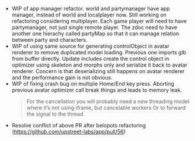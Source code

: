 - WIP of app manager refactor. world and partymanager have app manager, instead of world and localplayer now. Still working on refactoring considering multiplayer. Each game player will need to have partymanager, not just single remote player. The zdoc need to have another one hierachy called partyMap so that it can manage relation between party and characters.
- WIP of using same source for generating controlObject in avatar renderer to remove duplicated model loading. Previous one imports glb from buffer directly. Update includes create the control object in optimizer using skeleton and morphs only and serialize it back to avatar renderer. Concern is that deserializing still happens on avatar renderer and the performance gain is not obvious.
- WIP of fixing crash bug on multiple Home/End key press. Aborting previous avatar optimizer call break things and leads to memory leak.
  > For the cancellation you will probably need a new threading model where it’s not using iframe, but cancelable workers
  > Or to forward the signal to the thread
- Resolve conflict of above PR after belopots refactoring (https://github.com/upstreet-labs/app/pull/56)
